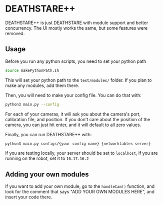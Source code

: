 # DEATHSTARE++

DEATHSTARE++ is just DEATHSTARE with module support and better concurrency. The UI mostly works the same, but some features were removed. 

## Usage
Before you run any python scripts, you need to set your python path
```bash
source makePythonPath.sh
```
This will set your python path to the `test/modules/` folder. If you plan to make any modules, add them there. 

Then, you will need to make your config file. You can do that with:
```bash
python3 main.py --config
```

For each of your cameras, it will ask you about the camera's port, calibration file, and position. If you don't care about the position of the camera, you can just hit enter, and it will default to all zero values. 

Finally, you can run DEATHSTARE++ with:
```bash
python3 main.py configs/{your config name} {networktables server}
```

If you are testing locally, your server should be set to `localhost`, if you are running on the robot, set it to `10.17.16.2`

## Adding your own modules

If you want to add your own module, go to the `handleCam()` function, and look for the comment that says "ADD YOUR OWN MODULES HERE", and insert your code there. 

